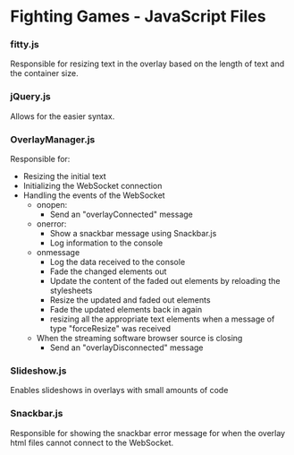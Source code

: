 ﻿# Fighting Games - JavaScript Files

### fitty.js

Responsible for resizing text in the overlay based on the length of text and the container size.

### jQuery.js

Allows for the easier syntax.

### OverlayManager.js

Responsible for:
- Resizing the initial text
- Initializing the WebSocket connection
- Handling the events of the WebSocket
	- onopen:
		- Send an "overlayConnected" message
	- onerror:
		- Show a snackbar message using Snackbar.js
		- Log information to the console
	- onmessage
		- Log the data received to the console
		- Fade the changed elements out
		- Update the content of the faded out elements by reloading the stylesheets
		- Resize the updated and faded out elements
		- Fade the updated elements back in again
		- resizing all the appropriate text elements when a message of type "forceResize" was received
	- When the streaming software browser source is closing
		- Send an "overlayDisconnected" message

### Slideshow.js
Enables slideshows in overlays with small amounts of code

### Snackbar.js

Responsible for showing the snackbar error message for when the overlay html files cannot connect to the WebSocket.
